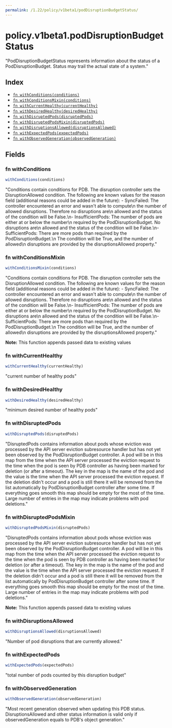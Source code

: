 ```yaml
---
permalink: /1.22/policy/v1beta1/podDisruptionBudgetStatus/
---
```


# policy.v1beta1.podDisruptionBudgetStatus

"PodDisruptionBudgetStatus represents information about the status of a PodDisruptionBudget. Status may trail the actual state of a system."

## Index

* [`fn withConditions(conditions)`](#fn-withconditions)
* [`fn withConditionsMixin(conditions)`](#fn-withconditionsmixin)
* [`fn withCurrentHealthy(currentHealthy)`](#fn-withcurrenthealthy)
* [`fn withDesiredHealthy(desiredHealthy)`](#fn-withdesiredhealthy)
* [`fn withDisruptedPods(disruptedPods)`](#fn-withdisruptedpods)
* [`fn withDisruptedPodsMixin(disruptedPods)`](#fn-withdisruptedpodsmixin)
* [`fn withDisruptionsAllowed(disruptionsAllowed)`](#fn-withdisruptionsallowed)
* [`fn withExpectedPods(expectedPods)`](#fn-withexpectedpods)
* [`fn withObservedGeneration(observedGeneration)`](#fn-withobservedgeneration)

## Fields

### fn withConditions

```ts
withConditions(conditions)
```

"Conditions contain conditions for PDB. The disruption controller sets the DisruptionAllowed condition. The following are known values for the reason field (additional reasons could be added in the future): - SyncFailed: The controller encountered an error and wasn't able to compute\n              the number of allowed disruptions. Therefore no disruptions are\n              allowed and the status of the condition will be False.\n- InsufficientPods: The number of pods are either at or below the number\n                    required by the PodDisruptionBudget. No disruptions are\n                    allowed and the status of the condition will be False.\n- SufficientPods: There are more pods than required by the PodDisruptionBudget.\n                  The condition will be True, and the number of allowed\n                  disruptions are provided by the disruptionsAllowed property."

### fn withConditionsMixin

```ts
withConditionsMixin(conditions)
```

"Conditions contain conditions for PDB. The disruption controller sets the DisruptionAllowed condition. The following are known values for the reason field (additional reasons could be added in the future): - SyncFailed: The controller encountered an error and wasn't able to compute\n              the number of allowed disruptions. Therefore no disruptions are\n              allowed and the status of the condition will be False.\n- InsufficientPods: The number of pods are either at or below the number\n                    required by the PodDisruptionBudget. No disruptions are\n                    allowed and the status of the condition will be False.\n- SufficientPods: There are more pods than required by the PodDisruptionBudget.\n                  The condition will be True, and the number of allowed\n                  disruptions are provided by the disruptionsAllowed property."

**Note:** This function appends passed data to existing values

### fn withCurrentHealthy

```ts
withCurrentHealthy(currentHealthy)
```

"current number of healthy pods"

### fn withDesiredHealthy

```ts
withDesiredHealthy(desiredHealthy)
```

"minimum desired number of healthy pods"

### fn withDisruptedPods

```ts
withDisruptedPods(disruptedPods)
```

"DisruptedPods contains information about pods whose eviction was processed by the API server eviction subresource handler but has not yet been observed by the PodDisruptionBudget controller. A pod will be in this map from the time when the API server processed the eviction request to the time when the pod is seen by PDB controller as having been marked for deletion (or after a timeout). The key in the map is the name of the pod and the value is the time when the API server processed the eviction request. If the deletion didn't occur and a pod is still there it will be removed from the list automatically by PodDisruptionBudget controller after some time. If everything goes smooth this map should be empty for the most of the time. Large number of entries in the map may indicate problems with pod deletions."

### fn withDisruptedPodsMixin

```ts
withDisruptedPodsMixin(disruptedPods)
```

"DisruptedPods contains information about pods whose eviction was processed by the API server eviction subresource handler but has not yet been observed by the PodDisruptionBudget controller. A pod will be in this map from the time when the API server processed the eviction request to the time when the pod is seen by PDB controller as having been marked for deletion (or after a timeout). The key in the map is the name of the pod and the value is the time when the API server processed the eviction request. If the deletion didn't occur and a pod is still there it will be removed from the list automatically by PodDisruptionBudget controller after some time. If everything goes smooth this map should be empty for the most of the time. Large number of entries in the map may indicate problems with pod deletions."

**Note:** This function appends passed data to existing values

### fn withDisruptionsAllowed

```ts
withDisruptionsAllowed(disruptionsAllowed)
```

"Number of pod disruptions that are currently allowed."

### fn withExpectedPods

```ts
withExpectedPods(expectedPods)
```

"total number of pods counted by this disruption budget"

### fn withObservedGeneration

```ts
withObservedGeneration(observedGeneration)
```

"Most recent generation observed when updating this PDB status. DisruptionsAllowed and other status information is valid only if observedGeneration equals to PDB's object generation."